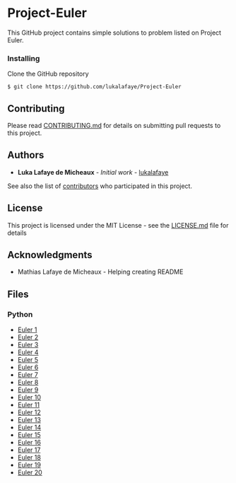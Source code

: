 # Project-Euler

This GitHub project contains simple solutions to problem listed on Project Euler.

### Installing

Clone the GitHub repository
```
$ git clone https://github.com/lukalafaye/Project-Euler
```

## Contributing

Please read [CONTRIBUTING.md](https://github.com/lukalafaye/Project-Euler/CONTRIBUTING.md) for details on submitting pull requests to this project.

## Authors

* **Luka Lafaye de Micheaux** - *Initial work* - [lukalafaye](https://github.com/lukalafaye)

See also the list of [contributors](https://github.com/lukalafaye/Project-Euler/contributors) who participated in this project.

## License

This project is licensed under the MIT License - see the [LICENSE.md](LICENSE.md) file for details

## Acknowledgments

* Mathias Lafaye de Micheaux - Helping creating README

## Files

### Python

- [Euler 1](https://github.com/lukalafaye/Project-Euler/blob/master/src/euler1.py)
- [Euler 2](https://github.com/lukalafaye/Project-Euler/blob/master/src/euler2.py)
- [Euler 3](https://github.com/lukalafaye/Project-Euler/blob/master/src/euler3.py)
- [Euler 4](https://github.com/lukalafaye/Project-Euler/blob/master/src/euler4.py)
- [Euler 5](https://github.com/lukalafaye/Project-Euler/blob/master/src/euler5.py)
- [Euler 6](https://github.com/lukalafaye/Project-Euler/blob/master/src/euler6.py)
- [Euler 7](https://github.com/lukalafaye/Project-Euler/blob/master/src/euler7.py)
- [Euler 8](https://github.com/lukalafaye/Project-Euler/blob/master/src/euler8.py)
- [Euler 9](https://github.com/lukalafaye/Project-Euler/blob/master/src/euler9.py)
- [Euler 10](https://github.com/lukalafaye/Project-Euler/blob/master/src/euler10.py)
- [Euler 11](https://github.com/lukalafaye/Project-Euler/blob/master/src/euler11.py)
- [Euler 12](https://github.com/lukalafaye/Project-Euler/blob/master/src/euler12.py)
- [Euler 13](https://github.com/lukalafaye/Project-Euler/blob/master/src/euler13.py)
- [Euler 14](https://github.com/lukalafaye/Project-Euler/blob/master/src/euler14.py)
- [Euler 15](https://github.com/lukalafaye/Project-Euler/blob/master/src/euler15.py)
- [Euler 16](https://github.com/lukalafaye/Project-Euler/blob/master/src/euler16.py)
- [Euler 17](https://github.com/lukalafaye/Project-Euler/blob/master/src/euler17.py)
- [Euler 18](https://github.com/lukalafaye/Project-Euler/blob/master/src/euler18.py)
- [Euler 19](https://github.com/lukalafaye/Project-Euler/blob/master/src/euler19.py)
- [Euler 20](https://github.com/lukalafaye/Project-Euler/blob/master/src/euler20.py)
